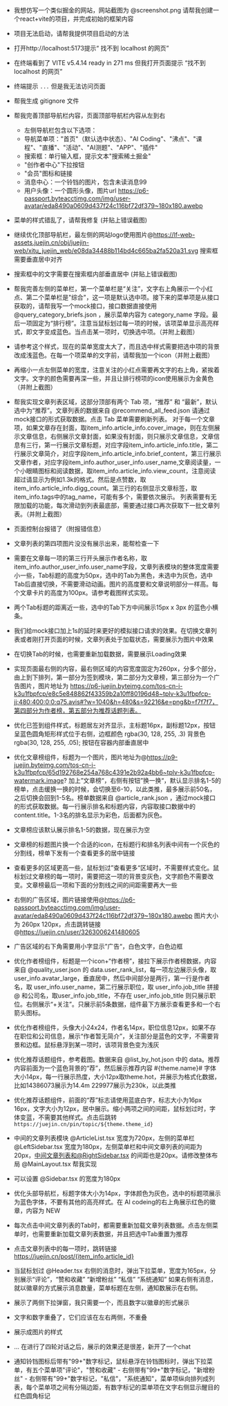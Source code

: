 - 我想仿写一个类似掘金的网站，网站截图为 @screenshot.png 请帮我创建一个react+vite的项目，并完成初始的框架内容
- 项目无法启动，请帮我提供项目启动的方法
- 打开http://localhost:5173提示“ 找不到 localhost 的网页”
- 在终端看到了   VITE v5.4.14  ready in 271 ms 但我打开页面提示 “找不到 localhost 的网页”
- 终端提示 `...` 但是我无法访问页面
- 帮我生成 gitignore 文件


- 帮我完善顶部导航栏内容，页面顶部导航栏内容从左到右
  - 左侧导航栏包含以下选项：
  - 导航菜单项："首页"（默认选中状态）、"AI Coding"、"沸点"、"课程"、"直播"、"活动"、"AI测题"、"APP"、"插件"
  - 搜索框：单行输入框，提示文本"搜索稀土掘金"
  - "创作者中心"下拉按钮
  - "会员"图标和链接
  - 消息中心：一个铃铛的图片，包含未读消息99
  - 用户头像：一个圆形头像，图片url https://p6-passport.byteacctimg.com/img/user-avatar/eda8490a0609d437f24c116bf72df379~180x180.awebp
- 菜单的样式错乱了，请帮我修复 (并贴上错误截图)
- 继续优化顶部导航栏，最左侧的网站logo使用图片@https://lf-web-assets.juejin.cn/obj/juejin-web/xitu_juejin_web/e08da34488b114bd4c665ba2fa520a31.svg 搜索框需要垂直居中对齐
- 搜索框中的文字需要在搜索框内部垂直居中 (并贴上错误截图)


- 帮我完善左侧的菜单栏，第一个菜单栏是“关注”，文字右上角展示一个小红点、第二个菜单栏是"综合"，这一项是默认选中项。接下来的菜单项是从接口获取的，请帮我写一个mock接口，接口数据直接使用 @query_category_briefs.json ，展示菜单内容为 category_name 字段。最后一项固定为“排行榜”。注意当鼠标划过每一项的时候，该项菜单显示高亮样式，即文字变成蓝色。当点击某一项时，切换选中项。（并附上截图）
- 请参考这个样式，现在的菜单宽度太大了，而且选中样式需要把选中项的背景改成浅蓝色。在每一个项菜单的文字前，请帮我加一个icon（并附上截图）
- 再缩小一点左侧菜单的宽度，注意关注的小红点需要再文字的右上角，紧挨着文字。文字的颜色需要再深一些，并且让排行榜项的icon使用展示为金黄色（并附上截图）


- 帮我实现文章列表区域，这部分顶部有两个 Tab 项，“推荐” 和 “最新”，默认选中为“推荐”。文章列表的数据来自 @recommend_all_feed.json 请通过mock接口的形式获取数据。点击 Tab 菜单需要刷新列表。
对于每一个文章项，如果文章存在封面，取item_info.article_info.cover_image，则在左侧展示文章信息，右侧展示文章封面，如果没有封面，则只展示文章信息，文章信息有三行，第一行展示文章标题，对应字段item_info.article_info.title，第二行展示文章简介，对应字段item_info.article_info.brief_content，第三行展示文章作者，对应字段item_info.author_user_info.user_name,文章阅读量，一个小眼睛图标和阅读数据，取item_info.article_info.view_count，注意阅读超过请显示为例如1.3k的格式。然后是点赞数，取item_info.article_info.digg_count。第三行的右侧显示文章标签，取item_info.tags中的tag_name，可能有多个，需要依次展示。
列表需要有无限加载的功能，每次滑动到列表最底部，需要通过接口再次获取下一批文章列表。（并附上截图）
- 页面控制台报错了（附报错信息）


- 文章列表的第四项图片没没有展示出来，能帮检查一下
- 需要在文章每一项的第三行开头展示作者名称，取item_info.author_user_info.user_name字段，文章列表模块的整体宽度需要小一些，Tab标题的高度为50px，选中的Tab为黑色，未选中为灰色，选中Tab后直接切换，不需要滑动动画。图片的高度要和文章说明部分一样高。每个文章卡片的高度为100px。请参考截图样式实现。
- 两个Tab标题的距离近一些，选中的Tab下方中间展示15px x 3px 的蓝色小横条。
- 我们给mock接口加上1s的延时来更好的模拟接口请求的效果。在切换文章列表或者刚打开页面的时候，文章列表处于加载状态，需要展示为图片中效果
- 在切换Tab的时候，也需要重新加载数据，需要展示Loading效果


- 实现页面最右侧的内容，最右侧区域的内容宽度固定为260px，分多个部分，由上到下排列，第一部分为签到模块，第二部分为文章榜，第三部分为一个广告图片，图片地址为 https://p6-juejin.byteimg.com/tos-cn-i-k3u1fbpfcp/e8c5e848862f43359b2a10ff80196d48~tplv-k3u1fbpfcp-jj:480:400:0:0:q75.avis#?w=1040&h=480&s=92216&e=png&b=f7f7f7，第四部分为作者榜，第五部分为推荐话题列表。
- 优化已签到组件样式，标题居左对齐显示，主标题16px，副标题12px，按钮呈蓝色圆角矩形样式位于右侧，边框颜色 rgba(30, 128, 255, .3) 背景色 rgba(30, 128, 255, .05); 按钮在容器内部垂直居中
- 优化文章榜组件，标题为一个图片，图片地址为@https://p9-juejin.byteimg.com/tos-cn-i-k3u1fbpfcp/65d192768e254a768c4391e2b92a4bb6~tplv-k3u1fbpfcp-watermark.image? 加上”文章榜“，右侧有按钮”换一换“，默认显示排名1-5的榜单，点击缓换一换的时候，会切换至6-10，以此类推，最多展示前50名，之后切换会回到1-5名。榜单数据来自 @article_rank.json ，通过mock接口的形式获取数据。每一行展示排名和标题内容，内容取接口数据中的content.title。1-3名的排名显示为彩色，后面都为灰色。
- 文章榜应该默认展示排名1-5的数据，现在展示为空
- 文章榜的标题图片换一个合适的icon，在标题行和排名列表中间有一个灰色的分割线，榜单下发有一个查看更多的居中链接
- 查看更多的区域更高一些，鼠标划过”查看更多“区域时，不需要样式变化。鼠标划过文章榜的每一项时，需要把这一项的背景变灰色，文字颜色不需要改变。文章榜最后一项和下面的分割线之间的间距需要再大一些
- 右侧的广告区域，图片链接使用@https://p6-passport.byteacctimg.com/img/user-avatar/eda8490a0609d437f24c116bf72df379~180x180.awebp 图片大小为 260px 120px，点击跳转链接@https://juejin.cn/user/3263006241480605 
- 广告区域的右下角需要用小字显示”广告“，白色文字，白色边框
- 优化作者榜组件，标题是一个icon+“作者榜”，接拉下展示作者榜数据，内容来自 @quality_user.json  的 data.user_rank_list，每一项左边展示头像，取user_info.avatar_large，垂直居中，然后中间部分是两行，第一行是作者名，取 user_info.user_name，第二行展示职位，取 user_info.job_title 拼接 @ 和公司名，取user_info.job_title，不存在 user_info.job_title 则只展示职位。右侧展示“+关注”。只展示前5条数据，组件最下方展示查看更多和一个右箭头图标。
- 优化作者榜组件，头像大小24x24，作者名14px，职位信息12px，如果不存在职位和公司信息，展示“作者暂无简介”，关注部分是蓝色的文字，不需要背景和边框。鼠标悬浮到某一项时，该项背景色变为浅灰
- 优化推荐话题组件，参考截图。数据来自 @list_by_hot.json 中的 data。推荐内容前面为一个蓝色背景的“荐”，然后展示推荐内容  #{theme.name}# 字体大小14px，每一行展示热度，大小12px取theme.hot，并展示为格式化数据，比如14386073展示为14.4m 229977展示为230k，以此类推
- 优化推荐话题组件，前面的“荐”标志请使用蓝底白字，标志大小为16px 16px，文字大小为12px，居中展示。缩小两项之间的间距，鼠标划过时，字体变蓝，不需要其他样式。点击后跳转 `https://juejin.cn/pin/topic/${theme.theme_id}`


- 中间的文章列表模块  @ArticleList.tsx 宽度为720px，左侧的菜单栏  @LeftSidebar.tsx 宽度为180px，左侧菜单栏和中间文章列表的间距为20px，中间文章列表和@RightSidebar.tsx 的间距也是20px。请修改整体布局 @MainLayout.tsx 帮我实现
-  可以设置 @Sidebar.tsx 的宽度为180px
-  优化头部导航栏，标题字体大小为14px，字体颜色为灰色，选中的标题项展示为蓝色字体，不要有其他的高亮样式。在 AI codeing的右上角展示红色的徽章，内容为 NEW


-  每次点击中间文章列表的Tab时，都需要重新加载文章列表数据。点击左侧菜单时，也需要重新加载文章列表数据，并且把选中Tab重置为推荐
-  点击文章列表中的每一项时，跳转链接 https://juejin.cn/post/{item_info.article_id} 
-  当鼠标划过 @Header.tsx 右侧的消息时，弹出下拉菜单，宽度为165px，分别展示“评论”，“赞和收藏” “新增粉丝” “私信” “系统通知” 如果右侧有消息，就以徽章的方式展示消息数量，菜单标题在左侧，通知数展示在右侧。
-  展示了两侧下拉弹窗，我只需要一个，而且数字以徽章的形式展示
-  文字和数字重叠了，它们应该在左右两侧，不重叠
-  展示成图片的样式 
-  ... 在进行了四轮对话之后，展示的效果还是很差，新开了一个chat
- 通知铃铛图标后带有"99+"数字标记，鼠标悬浮在铃铛图标时，弹出下拉菜单，有五个菜单项"评论"，"赞和收藏" - 右侧带有"99+"数字标记，"新增粉丝" - 右侧带有"99+"数字标记，"私信"，"系统通知"，菜单项纵向排列成列表，每个菜单项之间有分隔边距，有数字标记的菜单项在文字右侧显示醒目的红色圆角标记